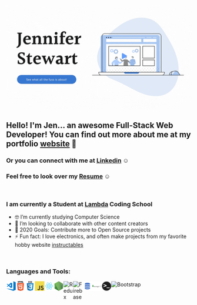 ![](Banner.gif)

## Hello! I'm Jen... an awesome Full-Stack Web Developer! You can find out more about me at my portfolio [website] 👋

### Or you can connect with me at [Linkedin] ☺️
### Feel free to look over my [Resume] ☺️

<br />

### I am currently a Student at [Lambda] Coding School

- 🤓 I’m currently studying Computer Science
- 👯 I’m looking to collaborate with other content creators
- 🥅 2020 Goals: Contribute more to Open Source projects
- ⚡ Fun fact: I love electronics, and often make projects from my favorite hobby website [instructables]

<br />

### Languages and Tools:

 <p>

<img align="left" alt="Visual Studio Code" width="26px" src="https://raw.githubusercontent.com/github/explore/80688e429a7d4ef2fca1e82350fe8e3517d3494d/topics/visual-studio-code/visual-studio-code.png" />
<img align="left" alt="HTML5" width="26px" src="https://raw.githubusercontent.com/github/explore/80688e429a7d4ef2fca1e82350fe8e3517d3494d/topics/html/html.png" />
<img align="left" alt="CSS3" width="26px" src="https://raw.githubusercontent.com/github/explore/80688e429a7d4ef2fca1e82350fe8e3517d3494d/topics/css/css.png" />
<img align="left" alt="JavaScript" width="26px" src="https://raw.githubusercontent.com/github/explore/80688e429a7d4ef2fca1e82350fe8e3517d3494d/topics/javascript/javascript.png" />
<img align="left" alt="React" width="26px" src="https://raw.githubusercontent.com/github/explore/80688e429a7d4ef2fca1e82350fe8e3517d3494d/topics/react/react.png" />
<img align="left" alt="Node.js" width="26px" src="https://raw.githubusercontent.com/github/explore/80688e429a7d4ef2fca1e82350fe8e3517d3494d/topics/nodejs/nodejs.png" />
<img align="left" alt= "Redux" width="26px" src="https://raw.githubusercontent.com/reduxjs/redux/master/logo/logo.png" />
<img align="left" alt="Firebase" width="26px" src="https://firebase.google.com/downloads/brand-guidelines/SVG/logo-vertical.svg" />
<img align="left" alt="SQL" width="26px" src="https://raw.githubusercontent.com/github/explore/80688e429a7d4ef2fca1e82350fe8e3517d3494d/topics/sql/sql.png" />
<img align="left" alt="MongoDB" width="26px" src="https://raw.githubusercontent.com/github/explore/80688e429a7d4ef2fca1e82350fe8e3517d3494d/topics/mongodb/mongodb.png" />
<img aligin="left" alt="Bootstrap" width="26px" src="https://upload.wikimedia.org/wikipedia/commons/thumb/b/b2/Bootstrap_logo.svg/1024px-Bootstrap_logo.svg.png" />
<img align="left" alt="Terminal" width="26px"src="https://raw.githubusercontent.com/github/explore/80688e429a7d4ef2fca1e82350fe8e3517d3494d/topics/terminal/terminal.png" />
</p>


[website]: https://jstewart-portfolio-bootstrap.vercel.app
[codepen]: https://codepen.io/jen-stewart
[linkedin]: https://www.linkedin.com/in/jennifer-stewart-39aa5759
[lambda]: https://lambdaschool.com
[Resume]: https://docs.google.com/document/d/1leMUor-Vdi7K9tUuE-tEua-QId31FcUiLSz-X4Coeeg/edit?usp=sharing
[instructables]: https://www.instructables.com
